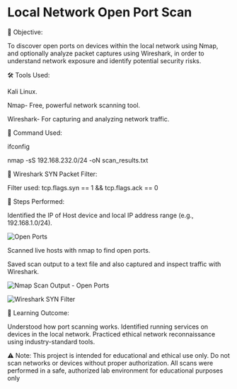 # Local Network Open Port Scan

🎯 Objective:

To discover open ports on devices within the local network using Nmap, and optionally analyze packet captures using Wireshark, in order to understand network exposure and identify potential security risks.


🛠️ Tools Used:

Kali Linux.

Nmap- Free, powerful network scanning tool.

Wireshark-  For capturing and analyzing network traffic.


🔧 Command Used:

ifconfig 

nmap -sS 192.168.232.0/24 -oN scan_results.txt

🔧 Wireshark SYN Packet Filter:
  
Filter used:
tcp.flags.syn == 1 && tcp.flags.ack == 0


🧭 Steps Performed:

Identified the IP of Host device and local IP address range (e.g., 192.168.1.0/24).


![Open Ports](https://github.com/user-attachments/assets/865058a8-7477-4efd-9047-05760ba0b619)

Scanned live hosts with nmap to find open ports.

Saved scan output to a text file and also captured and inspect traffic with Wireshark.


![Nmap Scan Output - Open Ports](https://github.com/user-attachments/assets/9ae95f2b-e8e6-4f1d-b713-7deffdcda624)

![Wireshark SYN Filter](https://github.com/user-attachments/assets/bc32a05f-5a58-49f6-b434-4ea656847965)


🚀 Learning Outcome:

Understood how port scanning works.
Identified running services on devices in the local network.
Practiced ethical network reconnaissance using industry-standard tools.


⚠️ Note:
This project is intended for educational and ethical use only. Do not scan networks or devices without proper authorization.
All scans were performed in a safe, authorized lab environment for educational purposes only
